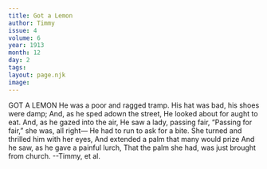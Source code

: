 ```yaml
---
title: Got a Lemon
author: Timmy
issue: 4
volume: 6
year: 1913
month: 12
day: 2
tags:
layout: page.njk
image:
---
```

GOT A LEMON    He was a poor and ragged tramp. His hat was bad, his shoes were damp; And, as he sped adown the street, He looked about for aught to eat. And, as he gazed into the air, He saw a lady, passing fair, “Passing for fair,” she was, all right— He had to run to ask for a bite. She turned and thrilled him with her eyes, And extended a palm that many would prize    And he saw, as he gave a painful lurch,    That the palm she had, was just brought from church. --Timmy, et al.
